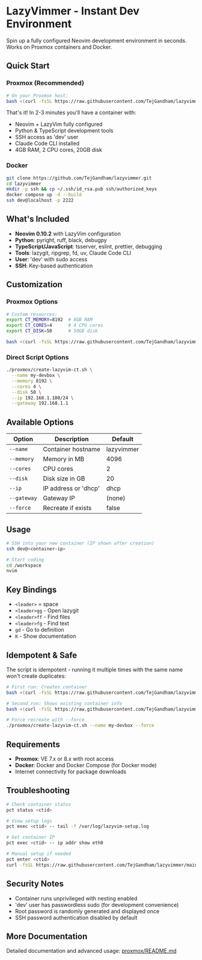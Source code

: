 # LazyVimmer - Instant Dev Environment

Spin up a fully configured Neovim development environment in seconds. Works on Proxmox containers and Docker.

## Quick Start

### Proxmox (Recommended)
```bash
# On your Proxmox host:
bash <(curl -fsSL https://raw.githubusercontent.com/TejGandham/lazyvimmer/main/proxmox/deploy-ct.sh)
```

That's it! In 2-3 minutes you'll have a container with:
- Neovim + LazyVim fully configured
- Python & TypeScript development tools
- SSH access as 'dev' user
- Claude Code CLI installed
- 4GB RAM, 2 CPU cores, 20GB disk

### Docker
```bash
git clone https://github.com/TejGandham/lazyvimmer.git
cd lazyvimmer
mkdir -p ssh && cp ~/.ssh/id_rsa.pub ssh/authorized_keys
docker compose up -d --build
ssh dev@localhost -p 2222
```

## What's Included

- **Neovim 0.10.2** with LazyVim configuration
- **Python**: pyright, ruff, black, debugpy
- **TypeScript/JavaScript**: tsserver, eslint, prettier, debugging
- **Tools**: lazygit, ripgrep, fd, uv, Claude Code CLI
- **User**: 'dev' with sudo access
- **SSH**: Key-based authentication

## Customization

### Proxmox Options

```bash
# Custom resources:
export CT_MEMORY=8192  # 8GB RAM
export CT_CORES=4      # 4 CPU cores
export CT_DISK=50      # 50GB disk

bash <(curl -fsSL https://raw.githubusercontent.com/TejGandham/lazyvimmer/main/proxmox/deploy-ct.sh)
```

### Direct Script Options

```bash
./proxmox/create-lazyvim-ct.sh \
  --name my-devbox \
  --memory 8192 \
  --cores 4 \
  --disk 50 \
  --ip 192.168.1.100/24 \
  --gateway 192.168.1.1
```

## Available Options

| Option | Description | Default |
|--------|-------------|---------|
| `--name` | Container hostname | lazyvimmer |
| `--memory` | Memory in MB | 4096 |
| `--cores` | CPU cores | 2 |
| `--disk` | Disk size in GB | 20 |
| `--ip` | IP address or 'dhcp' | dhcp |
| `--gateway` | Gateway IP | (none) |
| `--force` | Recreate if exists | false |

## Usage

```bash
# SSH into your new container (IP shown after creation)
ssh dev@<container-ip>

# Start coding
cd /workspace
nvim
```

## Key Bindings

- `<leader>` = space
- `<leader>gg` - Open lazygit
- `<leader>ff` - Find files
- `<leader>fg` - Find text
- `gd` - Go to definition
- `K` - Show documentation

## Idempotent & Safe

The script is idempotent - running it multiple times with the same name won't create duplicates:

```bash
# First run: Creates container
bash <(curl -fsSL https://raw.githubusercontent.com/TejGandham/lazyvimmer/main/proxmox/deploy-ct.sh)

# Second run: Shows existing container info
bash <(curl -fsSL https://raw.githubusercontent.com/TejGandham/lazyvimmer/main/proxmox/deploy-ct.sh)

# Force recreate with --force
./proxmox/create-lazyvim-ct.sh --name my-devbox --force
```

## Requirements

- **Proxmox**: VE 7.x or 8.x with root access
- **Docker**: Docker and Docker Compose (for Docker mode)
- Internet connectivity for package downloads

## Troubleshooting

```bash
# Check container status
pct status <ctid>

# View setup logs
pct exec <ctid> -- tail -f /var/log/lazyvim-setup.log

# Get container IP
pct exec <ctid> -- ip addr show eth0

# Manual setup if needed
pct enter <ctid>
curl -fsSL https://raw.githubusercontent.com/TejGandham/lazyvimmer/main/setup.sh | bash
```

## Security Notes

- Container runs unprivileged with nesting enabled
- 'dev' user has passwordless sudo (for development convenience)
- Root password is randomly generated and displayed once
- SSH password authentication disabled by default

## More Documentation

Detailed documentation and advanced usage: [proxmox/README.md](proxmox/README.md)